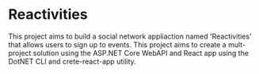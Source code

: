 # Reactivities
This project aims to build a social network appliaction named 'Reactivities' that allows users to sign up to events.
This project aims to create a mult-project solution using the ASP.NET Core WebAPI and React app using the DotNET CLI and crete-react-app utility.
